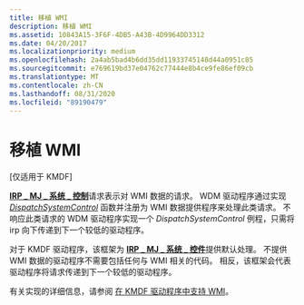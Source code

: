 ```yaml
---
title: 移植 WMI
description: 移植 WMI
ms.assetid: 10843A15-3F6F-4DB5-A43B-4D9964DD3312
ms.date: 04/20/2017
ms.localizationpriority: medium
ms.openlocfilehash: 2a4ab5bad4b6dd35dd11933745148d44a0951c85
ms.sourcegitcommit: e769619bd37e04762c77444e8b4ce9fe86ef09cb
ms.translationtype: MT
ms.contentlocale: zh-CN
ms.lasthandoff: 08/31/2020
ms.locfileid: "89190479"
---
```

# <a name="porting-wmi"></a>移植 WMI


\[仅适用于 KMDF\]

[**IRP \_ MJ \_ 系统 \_ 控制**](../kernel/irp-mj-system-control.md)请求表示对 WMI 数据的请求。 WDM 驱动程序通过实现 [*DispatchSystemControl*](/windows-hardware/drivers/ddi/wdm/nc-wdm-driver_dispatch) 函数并注册为 WMI 数据提供程序来处理此类请求。 不响应此类请求的 WDM 驱动程序实现一个 *DispatchSystemControl* 例程，只需将 irp 向下传递到下一个较低的驱动程序。

对于 KMDF 驱动程序，该框架为 [**IRP \_ MJ \_ 系统 \_ 控件**](../kernel/irp-mj-system-control.md)提供默认处理。 不提供 WMI 数据的驱动程序不需要包括任何与 WMI 相关的代码。 相反，该框架会代表驱动程序将请求传递到下一个较低的驱动程序。

有关实现的详细信息，请参阅 [在 KMDF 驱动程序中支持 WMI](supporting-wmi-in-kmdf-drivers.md)。

 

